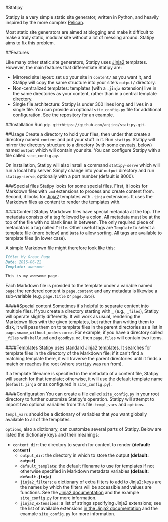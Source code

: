 #Statipy

Statipy is a very simple static site generator, written in Python, and
heavily inspired by the more complex
[Pelican](http://getpelican.com/).

Most static site generators are aimed at blogging and make it
difficult to make a truly static, modular site without a lot of
messing around. Statipy aims to fix this problem.

##Features

Like many other static site generators, Statipy uses
[Jinja2](http://jinja.pocoo.org/) templates. However, the main
features that differentiate Statipy are:

- Mirrored site layout: set up your site in `content/` as you want it,
	and Statipy will copy the same structure into your site's `output/`
	directory.
- Non-centralized templates: templates (with a `.jinja` extension)
	live in the same directories as your content, rather than in a
	central template directory.
- Single file architecture: Statipy is under 300 lines long and lives
	in a single file. You can provide an optional `site_config.py` file
	for additional configuration. See the repository for an example.

##Installation
Run `pip git+https://github.com/anjiro/statipy.git`.

##Usage
Create a directory to hold your files, then under that create a
directory named `content` and put your stuff in it. Run `statipy`.
Statipy will mirror the directory structure to a directory (with some
caveats, below) named `output` which will contain your site. You can
configure Statipy with a file called `site_config.py`.

On installation, Statipy will also install a command `statipy-serve`
which will run a local http server. Simply change into your `output`
directory and run `statipy-serve`, optionally with a port number
(default is 8000).

###Special files
Statipy looks for some special files. First, it looks for Markdown
files with `.md` extensions to process and create content from.
Second, it looks for [Jinja2](http://jinja.pocoo.org) templates with
`.jinja` extensions. It uses the Markdown files as content to render
the templates with.

####Content
Statipy Markdown files have special metadata at the top. The metadata
consists of a tag followed by a colon. All metadata must be at the top
of the file with no blank lines in between. The only required piece of
metadata is a tag called `Title`. Other useful tags are `Template` to
select a template file (more below) and `Date` to allow sorting. All
tags are available to template files (in lower case).

A simple Markdown file might therefore look like this:

```.markdown
Title: My Great Page
Date: 2016-06-22
Template: awesome

This is my awesome page.
```

Each Markdown file is provided to the template under a variable named
`page`; the rendered content is `page.content` and any metadata is
likewise a sub-variable (e.g. `page.title` or `page.date`).

#####Special content
Sometimes it's helpful to separate content into multiple files. If you
create a directory starting with `_` (e.g., `_files`), Statipy will
operate slightly differently. It will work as usual, rendering the
Markdown files with the given templates, but rather than writing them
to disk, it will pass them on to template files in the parent
directories as a list in `page.<name_without_underscore>`. For
example, if you have a directory called `_files` with `hello.md` and
`goodbye.md`, then `page.files` will contain two items.

####Templates
Statipy uses standard Jinja2 templates. It searches for template files
in the directory of the Markdown file; if it can't find a matching
template there, it will traverse the parent directories until it
finds a match or reaches the root (where `statipy` was run from).

If a template filename is specified in the metadata of a content file,
Statipy will search for that template; otherwise, it will use the
default template name (`default.jinja` or as configured in
`site_config.py`).

####Configuration
You can create a file called `site_config.py` in your root directory
to further customize Statipy's operation. Statipy will attempt to
import two optional variables from this file: `templ_vars` and `options`.

`templ_vars` should be a dictionary of variables that you want
globally available to all of the templates.

`options`, also a dictionary, can customize several parts of Statipy.
Below are listed the dictionary keys and their meanings:

  - `content_dir`: the directory to search for content to render
		**(default: `content`)**
	- `output_dir`: the directory in which to store the output
		**(default: `output`)**
	- `default_template`: the default filename to use for templates if
		not otherwise specified in Markdown metadata variables **(default:
		`default.jinja`)**
	- `jinja2_filters`: a dictionary of extra filters to add to Jinja2;
		keys are the names by which the filters will be accessible and
		values are functions. See the [Jinja2
		documentation](http://jinja.pocoo.org/docs/dev/api/#writing-filters)
		and the example `site_config.py` for more information.
	- `jinja2_extensions`: a list of strings specifying Jinja2
		extensions; see the list of available extensions [in the Jinja2
		documentation](http://jinja.pocoo.org/docs/dev/extensions/#jinja-extensions)
		and the example `site_config.py` for more information.
